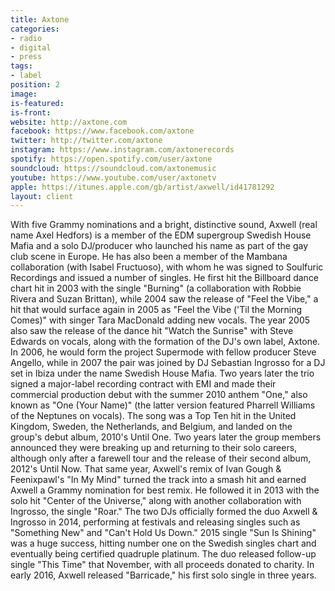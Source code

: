 ```yaml
---
title: Axtone
categories:
- radio
- digital
- press
tags:
- label
position: 2
image: 
is-featured: 
is-front: 
website: http://axtone.com
facebook: https://www.facebook.com/axtone
twitter: http://twitter.com/axtone
instagram: https://www.instagram.com/axtonerecords
spotify: https://open.spotify.com/user/axtone
soundcloud: https://soundcloud.com/axtonemusic
youtube: https://www.youtube.com/user/axtonetv
apple: https://itunes.apple.com/gb/artist/axwell/id41781292
layout: client
---
```


With five Grammy nominations and a bright, distinctive sound, Axwell (real name Axel Hedfors) is a member of the EDM supergroup Swedish House Mafia and a solo DJ/producer who launched his name as part of the gay club scene in Europe. He has also been a member of the Mambana collaboration (with Isabel Fructuoso), with whom he was signed to Soulfuric Recordings and issued a number of singles. He first hit the Billboard dance chart hit in 2003 with the single "Burning" (a collaboration with Robbie Rivera and Suzan Brittan), while 2004 saw the release of "Feel the Vibe," a hit that would surface again in 2005 as "Feel the Vibe ('Til the Morning Comes)" with singer Tara MacDonald adding new vocals. The year 2005 also saw the release of the dance hit "Watch the Sunrise" with Steve Edwards on vocals, along with the formation of the DJ's own label, Axtone. In 2006, he would form the project Supermode with fellow producer Steve Angello, while in 2007 the pair was joined by DJ Sebastian Ingrosso for a DJ set in Ibiza under the name Swedish House Mafia. Two years later the trio signed a major-label recording contract with EMI and made their commercial production debut with the summer 2010 anthem "One," also known as "One (Your Name)" (the latter version featured Pharrell Williams of the Neptunes on vocals). The song was a Top Ten hit in the United Kingdom, Sweden, the Netherlands, and Belgium, and landed on the group's debut album, 2010's Until One. Two years later the group members announced they were breaking up and returning to their solo careers, although only after a farewell tour and the release of their second album, 2012's Until Now. That same year, Axwell's remix of Ivan Gough & Feenixpawl's "In My Mind" turned the track into a smash hit and earned Axwell a Grammy nomination for best remix. He followed it in 2013 with the solo hit "Center of the Universe," along with another collaboration with Ingrosso, the single "Roar." The two DJs officially formed the duo Axwell & Ingrosso in 2014, performing at festivals and releasing singles such as "Something New" and "Can't Hold Us Down." 2015 single "Sun Is Shining" was a huge success, hitting number one on the Swedish singles chart and eventually being certified quadruple platinum. The duo released follow-up single "This Time" that November, with all proceeds donated to charity. In early 2016, Axwell released "Barricade," his first solo single in three years.